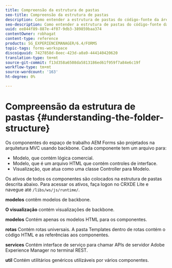 ```yaml
---
title: Compreensão da estrutura de pastas
seo-title: Compreensão da estrutura de pastas
description: Como entender a estrutura de pastas do código-fonte da área de trabalho do AEM Forms a ser personalizada.
seo-description: Como entender a estrutura de pastas do código-fonte da área de trabalho do AEM Forms a ser personalizada.
uuid: ee844f89-887e-4f07-9db3-389859baa374
contentOwner: robhagat
content-type: reference
products: SG_EXPERIENCEMANAGER/6.4/FORMS
topic-tags: forms-workspace
discoiquuid: 7427858d-8eec-423d-a0a9-444140420620
translation-type: tm+mt
source-git-commit: f13d358a6508da5813186ed61f959f7a84e6c19f
workflow-type: tm+mt
source-wordcount: '163'
ht-degree: 0%

---
```



# Compreensão da estrutura de pastas {#understanding-the-folder-structure}

Os componentes do espaço de trabalho AEM Forms são projetados na arquitetura MVC usando backbone. Cada componente tem um arquivo para:

* Modelo, que contém lógica comercial.
* Modelo, que é um arquivo HTML que contém controles de interface.
* Visualização, que atua como uma classe Controller para Modelo.

Os ativos de todos os componentes são colocados na estrutura de pastas descrita abaixo. Para acessar os ativos, faça logon no CRXDE Lite e navegue até `/libs/ws/js/runtime/`.

**modelos** contêm modelos de backbone.

**O visualização** contém visualizações de backbone.

**modelos** Contém apenas os modelos HTML para os componentes.

**rotas** Contém rotas universais. A pasta Templates dentro de rotas contém o código HTML e as referências aos componentes.

**services** Contém interface de serviço para chamar APIs de servidor Adobe Experience Manager no terminal REST.

**util** Contém utilitários genéricos utilizáveis por vários componentes.

